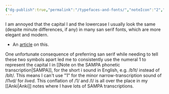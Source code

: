 ```yaml
---
{"dg-publish":true,"permalink":"/typefaces-and-fonts/","noteIcon":"2","created":"","updated":""}
---
```


I am annoyed that the capital I and the lowercase l usually look the same (despite minute differences, if any) in many san serif fonts, which are more elegant and modern. 

- An [article](https://www.quora.com/Is-the-capital-I-the-exact-same-glyph-as-the-lower-case-l-on-the-font-that-Quora-uses-Neue-Helvetica) on this.

One unfortunate consequence of preferring san serif while needing to tell these two symbols apart led me to consistently use the numeral 1 to represent the capital I in [[Note on the SAMPA phonetic transcription\|SAMPA]], for the short i sound in English, e.g. /b1t/ instead of /bIt/. This means I can't use "1" for the minor narrow-transcription sound of /l1vd/ for *lived*. This conflation of /1/ and /I/ is all over the place in my [[Anki\|Anki]] notes where I have lots of SAMPA transcriptions.